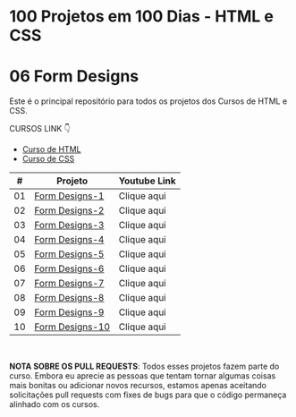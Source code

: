 # 100 Projetos em 100 Dias - HTML e CSS
# 06 Form Designs

Este é o principal repositório para todos os projetos dos Cursos de HTML e CSS.

CURSOS LINK 👇

-   [Curso de HTML](https://johnpires.com/cursos/html-tutorial/)
-   [Curso de CSS](https://johnpires.com/cursos/css-fundamentos-basicos/)


|  #  | Projeto                                                                                                      | Youtube Link    |
| :-: | --------------------------------------------------------------------------------------------------------------------------- | --------------------------------------------------------------------------------- |
| 01  | [Form Designs-1](https://github.com/johnpires/06-Form-Designs/tree/main/Form-Designs-01)      | Clique aqui |
| 02  | [Form Designs-2](https://github.com/johnpires/06-Form-Designs/tree/main/Form-Designs-02)      | Clique aqui |
| 03  | [Form Designs-3](https://github.com/johnpires/06-Form-Designs/tree/main/Form-Designs-03)      | Clique aqui |
| 04  | [Form Designs-4](https://github.com/johnpires/06-Form-Designs/tree/main/Form-Designs-04)      | Clique aqui |
| 05  | [Form Designs-5](https://github.com/johnpires/06-Form-Designs/tree/main/Form-Designs-05)      | Clique aqui |
| 06  | [Form Designs-6]()      | Clique aqui |
| 07  | [Form Designs-7]()      | Clique aqui |
| 08  | [Form Designs-8]()      | Clique aqui |
| 09  | [Form Designs-9]()      | Clique aqui |
| 10  | [Form Designs-10]()      | Clique aqui |


<br>

**NOTA SOBRE OS PULL REQUESTS**: Todos esses projetos fazem parte do curso. Embora eu aprecie as pessoas que tentam tornar algumas coisas mais bonitas ou adicionar novos recursos, estamos apenas aceitando solicitações pull requests com fixes de bugs para que o código permaneça alinhado com os cursos.